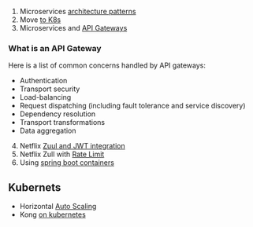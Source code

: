 1. Microservices [architecture patterns]
2. Move [to K8s]
3. Microservices and [API Gateways]

### What is an API Gateway
Here is a list of common concerns handled by API gateways:

- Authentication
- Transport security
- Load-balancing
- Request dispatching (including fault tolerance and service discovery)
- Dependency resolution
- Transport transformations
- Data aggregation

4. Netflix [Zuul and JWT integration]
5. Netflix Zull with [Rate Limit]
6. Using [spring boot containers]


## Kubernets
- Horizontal [Auto Scaling]
- Kong [on kubernetes]

[on Kubernetes]:<https://github.com/Kong/kubernetes-ingress-controller/blob/master/docs/guides/getting-started.md>

[Auto Scaling]:<https://www.youtube.com/watch?v=y9CYnjlWKok&t=370s>
[Rate Limit]:<https://www.baeldung.com/spring-cloud-zuul-rate-limit>
[Zuul and JWT integration]:<https://www.baeldung.com/spring-security-zuul-oauth-jwt>
[API Gateways]:<https://auth0.com/blog/an-introduction-to-microservices-part-2-API-gateway/>
[to K8s]:<https://www.appdynamics.com/blog/product/migrating-from-docker-compose-to-kubernetes/>
[architecture patterns]:<https://docs.microsoft.com/en-us/azure/architecture/patterns/>
[spring boot containers]:<https://spring.io/blog/2018/11/08/spring-boot-in-a-container>
